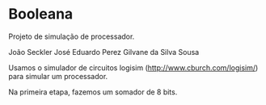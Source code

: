 # Booleana

Projeto de simulação de processador. 

João Seckler
José Eduardo Perez
Gilvane da Silva Sousa

Usamos o simulador de circuitos logisim (http://www.cburch.com/logisim/) para simular um processador.

Na primeira etapa, fazemos um somador de 8 bits.
